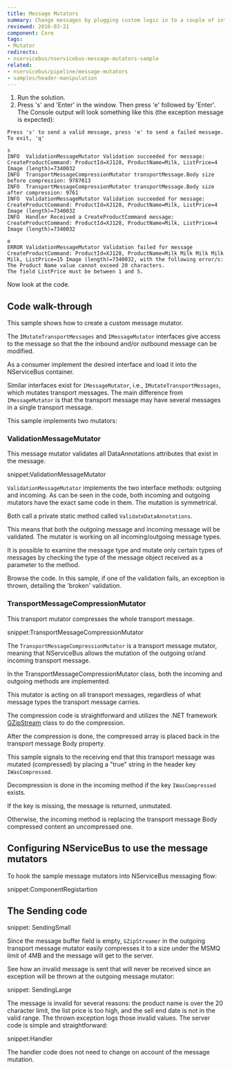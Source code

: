 ```yaml
---
title: Message Mutators
summary: Change messages by plugging custom logic in to a couple of interfaces, encrypting as required.
reviewed: 2016-03-21
component: Core
tags:
- Mutator
redirects:
- nservicebus/nservicebus-message-mutators-sample
related:
- nservicebus/pipeline/message-mutators
- samples/header-manipulation
---
```


 1. Run the solution.
 1. Press 's' and 'Enter' in the window. Then press 'e' followed by 'Enter'.
    The Console  output will look something like this (the exception message is expected):

```
Press 's' to send a valid message, press 'e' to send a failed message. To exit, 'q'

s
INFO  ValidationMessageMutator Validation succeeded for message: CreateProductCommand: ProductId=XJ128, ProductName=Milk, ListPrice=4 Image (length)=7340032
INFO  TransportMessageCompressionMutator transportMessage.Body size before compression: 9787013
INFO  TransportMessageCompressionMutator transportMessage.Body size after compression: 9761
INFO  ValidationMessageMutator Validation succeeded for message: CreateProductCommand: ProductId=XJ128, ProductName=Milk, ListPrice=4 Image (length)=7340032
INFO  Handler Received a CreateProductCommand message: CreateProductCommand: ProductId=XJ128, ProductName=Milk, ListPrice=4 Image (length)=7340032

e
ERROR ValidationMessageMutator Validation failed for message CreateProductCommand: ProductId=XJ128, ProductName=Milk Milk Milk Milk Milk, ListPrice=15 Image (length)=7340032, with the following error/s:
The Product Name value cannot exceed 20 characters.
The field ListPrice must be between 1 and 5.
```

Now look at the code.


## Code walk-through

This sample shows how to create a custom message mutator.

The `IMutateTransportMessages` and `IMessageMutator` interfaces give access to the message so that the the inbound and/or outbound message can be modified.

As a consumer implement the desired interface and load it into the NServiceBus container.

Similar interfaces exist for `IMessageMutator`, i.e., `IMutateTransportMessages`, which mutates transport messages. The main difference from `IMessageMutator` is that the transport message may have several messages in a single transport message.

This sample implements two mutators:


### ValidationMessageMutator

This message mutator validates all DataAnnotations attributes that exist in the message.

snippet:ValidationMessageMutator

`ValidationMessageMutator` implements the two interface methods: outgoing and incoming. As can be seen in the code, both incoming and outgoing mutators have the exact same code in them. The mutation is symmetrical.

Both call a private static method called `ValidateDataAnnotations`.

This means that both the outgoing message and incoming message will be validated. The mutator is working on all incoming/outgoing message types.

It is possible to examine the message type and mutate only certain types of messages by checking the type of the message object received as a parameter to the method.

Browse the code. In this sample, if one of the validation fails, an exception is thrown, detailing the 'broken' validation.


### TransportMessageCompressionMutator

This transport mutator compresses the whole transport message.

snippet:TransportMessageCompressionMutator

The `TransportMessageCompressionMutator` is a transport message mutator, meaning that NServiceBus allows the mutation of the outgoing or/and incoming transport message.

In the TransportMessageCompressionMutator class, both the incoming and outgoing methods are implemented.

This mutator is acting on all transport messages, regardless of what message types the transport message carries.

The compression code is straightforward and utilizes the .NET framework [GZipStream](https://msdn.microsoft.com/en-us/library/system.io.compression.gzipstream.aspx) class to do the compression.

After the compression is done, the compressed array is placed back in the transport message Body property.

This sample signals to the receiving end that this transport message was mutated (compressed) by placing a "true" string in the header key `IWasCompressed`.

Decompression is done in the incoming method if the key `IWasCompressed` exists.

If the key is missing, the message is returned, unmutated.

Otherwise, the incoming method is replacing the transport message Body compressed content an uncompressed one.


## Configuring NServiceBus to use the message mutators

To hook the sample message mutators into NServiceBus messaging flow:

snippet:ComponentRegistartion


## The Sending code

snippet: SendingSmall

Since the message buffer field is empty, `GZipStreamer` in the outgoing transport message mutator easily compresses it to a size under the MSMQ limit of 4MB and the message will get to the server.

See how an invalid message is sent that will never be received since an exception will be thrown at the outgoing message mutator:

snippet: SendingLarge

The message is invalid for several reasons: the product name is over the 20 character limit, the list price is too high, and the sell end date is not in the valid range. The thrown exception logs those invalid values. The server code is simple and straightforward:

snippet:Handler

The handler code does not need to change on account of the message mutation.